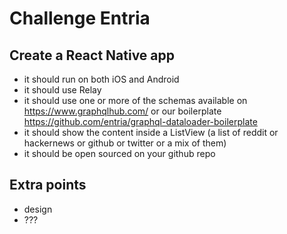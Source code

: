 # Challenge Entria

## Create a React Native app
- it should run on both iOS and Android
- it should use Relay
- it should use one or more of the schemas available on https://www.graphqlhub.com/ or our boilerplate https://github.com/entria/graphql-dataloader-boilerplate
- it should show the content inside a ListView (a list of reddit or hackernews or github or twitter or a mix of them)
- it should be open sourced on your github repo

## Extra points
- design
- ???
